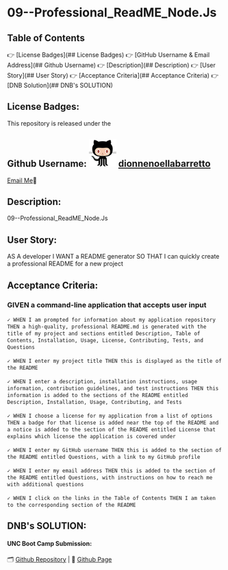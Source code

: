 # 09--Professional_ReadME_Node.Js 

## Table of Contents
👉 [License Badges](## License Badges)
👉 [GitHub Username & Email Address](## Github Username)
👉 [Description](## Description)
👉 [User Story](## User Story)
👉 [Acceptance Criteria](## Acceptance Criteria)
👉 [DNB Solution](## DNB's SOLUTION)
## License Badges:
 This repository is released under the 

## Github Username: ![Github Logo](./assets/images/octocat.png?raw=true "Github Logo") [dionnenoellabarretto](https://github.com/dionnenoellabarretto)
[Email Me](denverdionne@gmail.com)📧 

## Description: 
09--Professional_ReadME_Node.Js 

## User Story: 
 AS A developer I WANT a README generator SO THAT I can quickly create a professional README for a new project

## Acceptance Criteria:

### GIVEN a command-line application that accepts user input

    ✓ WHEN I am prompted for information about my application repository THEN a high-quality, professional README.md is generated with the title of my project and sections entitled Description, Table of Contents, Installation, Usage, License, Contributing, Tests, and Questions

    ✓ WHEN I enter my project title THEN this is displayed as the title of the README

    ✓ WHEN I enter a description, installation instructions, usage information, contribution guidelines, and test instructions THEN this information is added to the sections of the README entitled Description, Installation, Usage, Contributing, and Tests

    ✓ WHEN I choose a license for my application from a list of options THEN a badge for that license is added near the top of the README and a notice is added to the section of the README entitled License that explains which license the application is covered under

    ✓ WHEN I enter my GitHub username THEN this is added to the section of the README entitled Questions, with a link to my GitHub profile

    ✓ WHEN I enter my email address THEN this is added to the section of the README entitled Questions, with instructions on how to reach me with additional questions

    ✓ WHEN I click on the links in the Table of Contents THEN I am taken to the corresponding section of the README

## DNB's SOLUTION:
#### UNC Boot Camp Submission: 
🗂️ [Github Repository](https://github.com/dionnenoellabarretto/09--Professional_ReadME_Node.Js ) | 📄 [Github Page](https://dionnenoellabarretto.github.io/09--Professional_ReadME_Node.Js )

